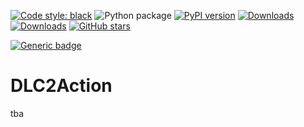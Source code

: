 <a href="https://github.com/psf/black"><img alt="Code style: black" src="https://img.shields.io/badge/code%20style-black-000000.svg"></a>
![Python package](https://github.com/amathislab/DLC2Action/workflows/Python%20package/badge.svg)
[![PyPI version](https://badge.fury.io/py/dlc2action.svg)](https://badge.fury.io/py/dlc2action)
[![Downloads](https://pepy.tech/badge/dlc2action)](https://pepy.tech/project/dlc2action)
[![Downloads](https://pepy.tech/badge/dlc2action/month)](https://pepy.tech/project/dlc2action)
[![GitHub stars](https://img.shields.io/github/stars/amathislab/DLC2Action.svg?style=social&label=Star)](https://github.com/amathislab/DLC2Action)

[![Generic badge](https://img.shields.io/badge/Contributions-Welcome-brightgreen.svg)](CONTRIBUTING.md)

# DLC2Action

tba
